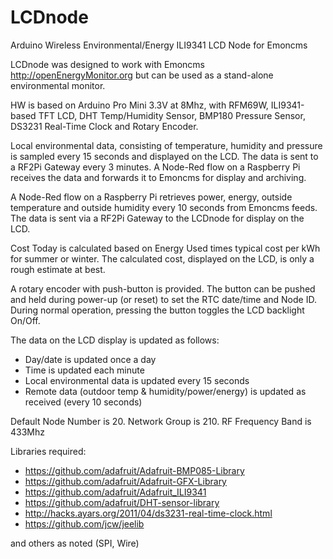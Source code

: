 ﻿# LCDnode
Arduino Wireless Environmental/Energy ILI9341 LCD Node for Emoncms

LCDnode was designed to work with Emoncms http://openEnergyMonitor.org but can be used as a stand-alone environmental monitor.

HW is based on Arduino Pro Mini 3.3V at 8Mhz, with RFM69W, ILI9341-based TFT LCD, DHT Temp/Humidity Sensor, BMP180 Pressure Sensor, DS3231 Real-Time Clock and Rotary Encoder.

Local environmental data, consisting of temperature, humidity and pressure is sampled every 15 seconds and displayed on the LCD. The data is sent to a RF2Pi Gateway every 3 minutes. A Node-Red flow on a Raspberry Pi receives the data and forwards it to Emoncms for display and archiving.

A Node-Red flow on a Raspberry Pi retrieves power, energy, outside temperature and outside humidity every 10 seconds from Emoncms feeds. The data is sent via a RF2Pi Gateway to the LCDnode for display on the LCD.

Cost Today is calculated based on Energy Used times typical cost per kWh for summer or winter. The calculated cost, displayed on the LCD, is only a rough estimate at best.

A rotary encoder with push-button is provided. The button can be pushed and held during power-up (or reset) to set the RTC date/time and Node ID. During normal operation, pressing the button toggles the LCD backlight On/Off.

The data on the LCD display is updated as follows:

   - Day/date is updated once a day
   - Time is updated each minute
   - Local environmental data is updated every 15 seconds
   - Remote data (outdoor temp & humidity/power/energy) is 	updated as received (every 10 seconds)

Default Node Number is 20. Network Group is 210. RF Frequency Band is 433Mhz

Libraries required:

- https://github.com/adafruit/Adafruit-BMP085-Library
- https://github.com/adafruit/Adafruit-GFX-Library
- https://github.com/adafruit/Adafruit_ILI9341
- https://github.com/adafruit/DHT-sensor-library
- http://hacks.ayars.org/2011/04/ds3231-real-time-clock.html
- https://github.com/jcw/jeelib

and others as noted (SPI, Wire)
